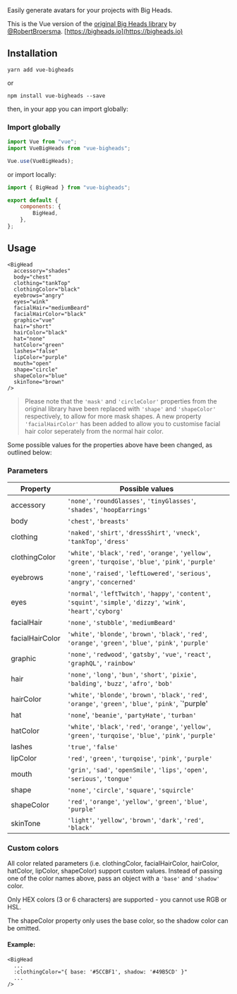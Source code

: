 Easily generate avatars for your projects with Big Heads.

This is the Vue version of the [original Big Heads library](https://github.com/RobertBroersma/bigheads) by [@RobertBroersma](https://github.com/RobertBroersma). [https://bigheads.io](https://bigheads.io)

## Installation

```shell
yarn add vue-bigheads
```

or

```shell
npm install vue-bigheads --save
```

then, in your app you can import globally:

### Import globally

```javascript
import Vue from "vue";
import VueBigHeads from "vue-bigheads";

Vue.use(VueBigHeads);
```

or import locally:

```javascript
import { BigHead } from "vue-bigheads";

export default {
	components: {
		BigHead,
	},
};
```

## Usage

```vue
<BigHead
  accessory="shades"
  body="chest"
  clothing="tankTop"
  clothingColor="black"
  eyebrows="angry"
  eyes="wink"
  facialHair="mediumBeard"
  facialHairColor="black"
  graphic="vue"
  hair="short"
  hairColor="black"
  hat="none"
  hatColor="green"
  lashes="false"
  lipColor="purple"
  mouth="open"
  shape="circle"
  shapeColor="blue"
  skinTone="brown"
/>
```

> Please note that the `'mask'` and `'circleColor'` properties from the original library have been replaced with `'shape'` and `'shapeColor'` respectively, to allow for more mask shapes. A new property `'facialHairColor'` has been added to allow you to customise facial hair color seperately from the normal hair color.

Some possible values for the properties above have been changed, as outlined below:

### Parameters
| Property           | Possible values            |
| ------------------ | -------------------------- |
| accessory          | `'none'`, `'roundGlasses'`, `'tinyGlasses'`, `'shades'`, `'hoopEarrings'` |
| body               | `'chest'`, `'breasts'` |
| clothing           | `'naked'`, `'shirt'`, `'dressShirt'`, `'vneck'`, `'tankTop'`, `'dress'` |
| clothingColor      | `'white'`, `'black'`, `'red'`, `'orange'`, `'yellow'`, `'green'`, `'turqoise'`, `'blue'`, `'pink'`, `'purple'` |
| eyebrows           | `'none'`, `'raised'`, `'leftLowered'`, `'serious'`, `'angry'`, `'concerned'` |
| eyes               | `'normal'`, `'leftTwitch'`, `'happy'`, `'content'`, `'squint'`, `'simple'`, `'dizzy'`, `'wink'`, `'heart'`,`'cyborg'` |
| facialHair         | `'none'`, `'stubble'`, `'mediumBeard'` |
| facialHairColor    | `'white'`, `'blonde'`, `'brown'`, `'black'`, `'red'`, `'orange'`, `'green'`, `'blue'`, `'pink'`, `'purple'` |
| graphic            | `'none'`, `'redwood'`, `'gatsby'`, `'vue'`, `'react'`, `'graphQL'`, `'rainbow'` |
| hair               | `'none'`, `'long'`, `'bun'`, `'short'`, `'pixie'`, `'balding'`, `'buzz'`, `'afro'`, `'bob'` |
| hairColor          | `'white'`, `'blonde'`, `'brown'`, `'black'`, `'red'`, `'orange'`, `'green'`, `'blue'`, `'pink'`, `'purple' |
| hat                | `'none`', `'beanie'`, `'partyHate'`, `'turban'` |
| hatColor           | `'white'`, `'black'`, `'red'`, `'orange'`, `'yellow'`, `'green'`, `'turqoise'`, `'blue'`, `'pink'`, `'purple'` |
| lashes             | `'true'`, `'false'` |
| lipColor           | `'red'`, `'green'`, `'turqoise'`, `'pink'`, `'purple'` |
| mouth              | `'grin'`, `'sad'`, `'openSmile'`, `'lips'`, `'open'`, `'serious'`, `'tongue'` |
| shape              | `'none'`, `'circle'`, `'square'`, `'squircle'` |
| shapeColor         | `'red'`, `'orange'`, `'yellow'`, `'green'`, `'blue'`, `'purple'` |
| skinTone           | `'light'`, `'yellow'`, `'brown'`, `'dark'`, `'red'`, `'black'` |

### Custom colors
All color related parameters (i.e. clothingColor, facialHairColor, hairColor, hatColor, lipColor, shapeColor) support custom values. Instead of passing one of the color names above, pass an object with a `'base'` and `'shadow'` color.

Only HEX colors (3 or 6 characters) are supported - you cannot use RGB or HSL.

The shapeColor property only uses the base color, so the shadow color can be omitted.

#### Example:
```vue
<BigHead
  ...
  :clothingColor="{ base: '#5CCBF1', shadow: '#49B5CD' }"
  ...
/>
```